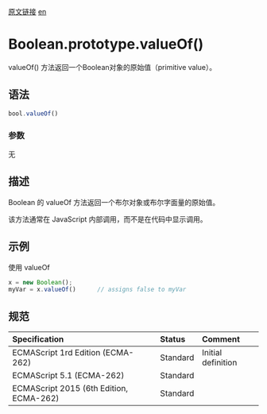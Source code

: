 <a href="https://developer.mozilla.org/zh_CN/docs/Web/JavaScript/Reference/Global_Objects/Boolean/valueOf" target="_blank">原文链接</a>
<a href="https://developer.mozilla.org/en-US/docs/Web/JavaScript/Reference/Global_Objects/Boolean/valueOf" target="_blank">en</a>

# Boolean.prototype.valueOf()

valueOf() 方法返回一个Boolean对象的原始值（primitive value）。

## 语法

```javascript
bool.valueOf()
```

### 参数

无

## 描述

Boolean 的 valueOf 方法返回一个布尔对象或布尔字面量的原始值。

该方法通常在 JavaScript 内部调用，而不是在代码中显示调用。

## 示例

使用 valueOf

```javascript
x = new Boolean();
myVar = x.valueOf()      // assigns false to myVar
```

## 规范

| Specification                           | Status   | Comment            |
|:----------------------------------------|:---------|:-------------------|
| ECMAScript 1rd Edition (ECMA-262)       | Standard | Initial definition |
| ECMAScript 5.1 (ECMA-262)               | Standard |                    |
| ECMAScript 2015 (6th Edition, ECMA-262) | Standard |                    |
